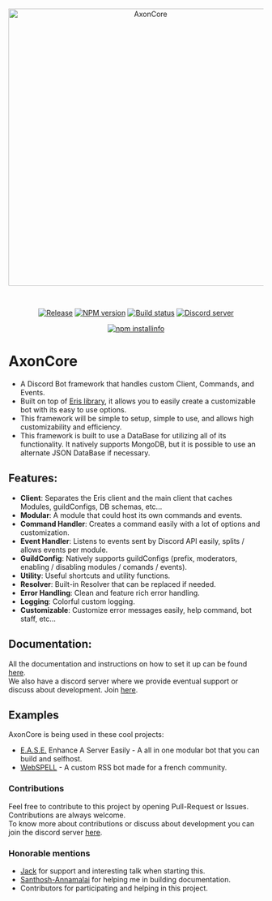 <div align="center">
  <br />
  <p>
    <a href="https://khaaz.github.io"><img src="_image/banner.png" width="546" alt="AxonCore" /></a>
  </p>
  <br />
  <p>
    <a href="https://github.com/Khaazz/AxonCore/releases"><img src="https://img.shields.io/github/release/Khaazz/AxonCore.svg?style=flat-square" alt="Release" /></a>
    <a href="https://www.npmjs.com/package/axoncore"><img src="https://img.shields.io/npm/v/axoncore.svg?maxAge=3600" alt="NPM version" /></a>
    <a href="https://travis-ci.org/Khaazz/AxonCore"><img src="https://travis-ci.com/Khaazz/AxonCore.svg?branch=master" alt="Build status" /></a>
    <a href="https://discord.gg/QZ6B5US"><img src="https://discordapp.com/api/guilds/365236789855649814/embed.png" alt="Discord server" /></a>
  </p>
  <p>
    <a href="https://nodei.co/npm/axoncore/"><img src="https://nodei.co/npm/axoncore.png?downloads=true&stars=true" alt="npm installinfo" /></a>
  </p>
</div>


# AxonCore
- A Discord Bot framework that handles custom Client, Commands, and Events.  
- Built on top of [Eris library](https://github.com/abalabahaha/eris), it allows you to easily create a customizable bot with its easy to use options.  
- This framework will be simple to setup, simple to use, and allows high customizability and efficiency.  
- This framework is built to use a DataBase for utilizing all of its functionality. It natively supports MongoDB, but it is possible to use an alternate JSON DataBase if necessary.

## Features:

  - **Client**: Separates the Eris client and the main client that caches Modules, guildConfigs, DB schemas, etc...
  - **Modular**: A module that could host its own commands and events.
  - **Command Handler**: Creates a command easily with a lot of options and customization.
  - **Event Handler**: Listens to events sent by Discord API easily, splits / allows events per module.
  - **GuildConfig**: Natively supports guildConfigs (prefix, moderators, enabling / disabling modules / comands / events).
  - **Utility**: Useful shortcuts and utility functions.
  - **Resolver**: Built-in Resolver that can be replaced if needed.
  - **Error Handling**: Clean and feature rich error handling.
  - **Logging**: Colorful custom logging.
  - **Customizable**: Customize error messages easily, help command, bot staff, etc... 

## Documentation:

All the documentation and instructions on how to set it up can be found [here](https://khaazz.github.io/#/).  
We also have a discord server where we provide eventual support or discuss about development. Join [here](https://discord.gg/QZ6B5US).

## Examples
AxonCore is being used in these cool projects:  
  - [E.A.S.E.](https://github.com/AxonTeam/Ease) Enhance A Server Easily - A all in one modular bot that you can build and selfhost.
  - [WebSPELL](https://github.com/Khaazz/webSPELL) - A custom RSS bot made for a french community.


### Contributions
Feel free to contribute to this project by opening Pull-Request or Issues. Contributions are always welcome.  
To know more about contributions or discuss about development you can join the discord server [here](https://discord.gg/QZ6B5US).

### Honorable mentions
- [Jack](https://github.com/InATrance) for support and interesting talk when starting this.
- [Santhosh-Annamalai](https://github.com/Santhosh-Annamalai) for helping me in building documentation.
- Contributors for participating and helping in this project.
